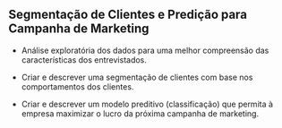 ## Segmentação de Clientes e Predição para Campanha de Marketing

* Análise exploratória dos dados para uma melhor compreensão das características dos entrevistados.

* Criar e descrever uma segmentação de clientes com base nos comportamentos dos clientes.

* Criar e descrever um modelo preditivo (classificação) que permita à empresa maximizar o lucro da próxima campanha de marketing.
